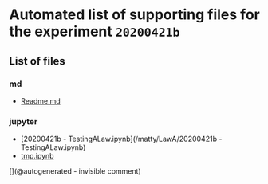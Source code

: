# Automated list of supporting files for the __experiment `20200421b`__

## List of files

### md

* [Readme.md](/matty/LawA/Readme.md)


### jupyter

* [20200421b - TestingALaw.ipynb](/matty/LawA/20200421b - TestingALaw.ipynb)
* [tmp.ipynb](/tmp.ipynb)


[](@autogenerated - invisible comment)